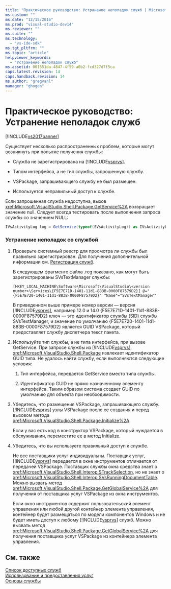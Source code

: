 ```yaml
---
title: "Практическое руководство: Устранение неполадок служб | Microsoft Docs"
ms.custom: ""
ms.date: "12/15/2016"
ms.prod: "visual-studio-dev14"
ms.reviewer: ""
ms.suite: ""
ms.technology: 
  - "vs-ide-sdk"
ms.tgt_pltfrm: ""
ms.topic: "article"
helpviewer_keywords: 
  - "Устранение неполадок служб"
ms.assetid: 001551da-4847-4f59-a0b2-fcd327d7f5ca
caps.latest.revision: 14
caps.handback.revision: 14
ms.author: "gregvanl"
manager: "ghogen"
---
```

# Практическое руководство: Устранение неполадок служб
[!INCLUDE[vs2017banner](../code-quality/includes/vs2017banner.md)]

Существует несколько распространенных проблем, которые могут возникнуть при попытке получения службы:  
  
-   Служба не зарегистрирована на [!INCLUDE[vsprvs](../code-quality/includes/vsprvs_md.md)].  
  
-   Типом интерфейса, а не тип службы, запрошенную службу.  
  
-   VSPackage, запрашивающего службу не был размещен.  
  
-   Используется неправильный доступ к службе.  
  
 Если запрошенная служба недоступна, вызов <xref:Microsoft.VisualStudio.Shell.Package.GetService%2A> возвращает значение null. Следует всегда тестировать после выполнения запроса службы со значением NULL:  
  
```c#  
IVsActivityLog log = GetService(typeof(SVsActivityLog)) as IVsActivityLog; if (log == null) return;  
```  
  
### Устранение неполадок со службой  
  
1.  Проверьте системный реестр для просмотра ли службы был правильно зарегистрирован. Для получения дополнительной информации см. [Регистрация служб](../misc/registering-services.md).  
  
     В следующем фрагменте файла .reg показано, как могут быть зарегистрированы SVsTextManager службы:  
  
    ```  
    [HKEY_LOCAL_MACHINE\Software\Microsoft\VisualStudio\<version number>\Services\{F5E7E71D-1401-11d1-883B-0000F87579D2}] @="{F5E7E720-1401-11d1-883B-0000F87579D2}" "Name"="SVsTextManager"  
    ```  
  
     В приведенном выше примере номер версии — версия [!INCLUDE[vsprvs](../code-quality/includes/vsprvs_md.md)], например 12.0 и 14.0 {F5E7E71D\-1401\-11d1\-883B\-0000F87579D2} ключ — это идентификатор службы \(SID\) службы SVsTextManager, и значение по умолчанию {F5E7E720\-1401\-11d1\-883B\-0000F87579D2} является GUID VSPackage, который предоставляет службу диспетчера текст пакета.  
  
2.  Используйте тип службы, а не типа интерфейса, при вызове GetService. При запросе службы из [!INCLUDE[vsprvs](../code-quality/includes/vsprvs_md.md)], <xref:Microsoft.VisualStudio.Shell.Package> извлекает идентификатор GUID типа. Не удалось найти службу, если выполняются следующие условия:  
  
    1.  Тип интерфейса, передается GetService вместо типа службы.  
  
    2.  Идентификатор GUID не прямо назначенному элементу интерфейса. Таким образом система создает GUID по умолчанию для объекта при необходимости.  
  
3.  Убедитесь, что размещения VSPackage, запрашивающего службу.[!INCLUDE[vsprvs](../code-quality/includes/vsprvs_md.md)] узлы VSPackage после ее создания и перед вызовом метода <xref:Microsoft.VisualStudio.Shell.Package.Initialize%2A>.  
  
     Если у вас есть код в конструктор VSPackage, который нуждается в обслуживании, переместите ее в метод Initialize.  
  
4.  Убедитесь, что вы используете правильный доступ к службе.  
  
     Не все поставщики услуг индивидуальны. Поставщик услуг, [!INCLUDE[vsprvs](../code-quality/includes/vsprvs_md.md)] передается в окне инструментов отличается от передачей VSPackage. Поставщик службы окна средства знает о <xref:Microsoft.VisualStudio.Shell.Interop.STrackSelection>, но не знает о <xref:Microsoft.VisualStudio.Shell.Interop.SVsRunningDocumentTable>. Можно вызвать метод <xref:Microsoft.VisualStudio.Shell.Package.GetGlobalService%2A> для получения от поставщика услуг VSPackage из окна инструментов.  
  
     Если окно инструментов содержит пользовательский элемент управления или любой другой контейнер элемента управления, контейнер будет размещаться по модели компонентов Windows и не будет иметь доступ к любому [!INCLUDE[vsprvs](../code-quality/includes/vsprvs_md.md)] служб. Можно вызвать метод <xref:Microsoft.VisualStudio.Shell.Package.GetGlobalService%2A> для получения поставщика услуг VSPackage из контейнера элемента управления.  
  
## См. также  
 [Список доступных служб](../extensibility/internals/list-of-available-services.md)   
 [Использование и предоставления услуг](../extensibility/using-and-providing-services.md)   
 [Основы службы](../extensibility/internals/service-essentials.md)